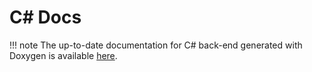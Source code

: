 # C# Docs

!!! note
    The up-to-date documentation for C# back-end generated with Doxygen is 
	available [here](/doxygen/).

